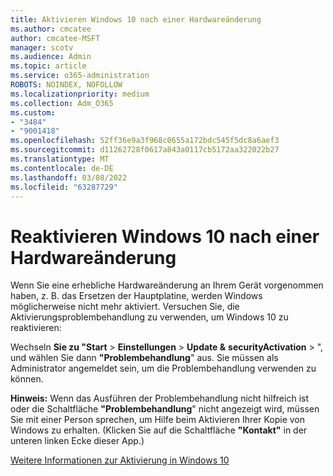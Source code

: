 ```yaml
---
title: Aktivieren Windows 10 nach einer Hardwareänderung
ms.author: cmcatee
author: cmcatee-MSFT
manager: scotv
ms.audience: Admin
ms.topic: article
ms.service: o365-administration
ROBOTS: NOINDEX, NOFOLLOW
ms.localizationpriority: medium
ms.collection: Adm_O365
ms.custom:
- "3484"
- "9001418"
ms.openlocfilehash: 52ff36e9a3f968c0655a172bdc545f5dc8a6aef3
ms.sourcegitcommit: d11262728f0617a843a0117cb5172aa322022b27
ms.translationtype: MT
ms.contentlocale: de-DE
ms.lasthandoff: 03/08/2022
ms.locfileid: "63287729"
---
```

# <a name="reactivating-windows-10-after-a-hardware-change"></a>Reaktivieren Windows 10 nach einer Hardwareänderung

Wenn Sie eine erhebliche Hardwareänderung an Ihrem Gerät vorgenommen haben, z. B. das Ersetzen der Hauptplatine, werden Windows möglicherweise nicht mehr aktiviert. Versuchen Sie, die Aktivierungsproblembehandlung zu verwenden, um Windows 10 zu reaktivieren:

Wechseln **Sie zu "Start** >  **Einstellungen** >  **Update &** **securityActivation** > ", und wählen Sie dann **"Problembehandlung**" aus. Sie müssen als Administrator angemeldet sein, um die Problembehandlung verwenden zu können.

**Hinweis:** Wenn das Ausführen der Problembehandlung nicht hilfreich ist oder die Schaltfläche **"Problembehandlung**" nicht angezeigt wird, müssen Sie mit einer Person sprechen, um Hilfe beim Aktivieren Ihrer Kopie von Windows zu erhalten. (Klicken Sie auf die Schaltfläche **"Kontakt"** in der unteren linken Ecke dieser App.)

[Weitere Informationen zur Aktivierung in Windows 10](https://support.microsoft.com/help/12440/windows-10-activate)
